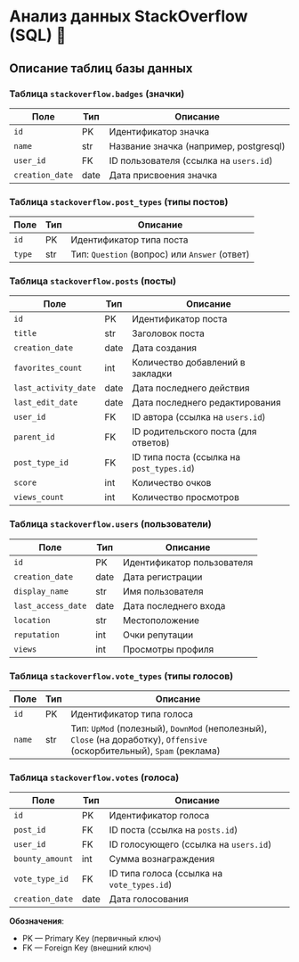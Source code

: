 # Анализ данных StackOverflow (SQL) 💾

## Описание таблиц базы данных

### Таблица `stackoverflow.badges` (значки)
| Поле | Тип | Описание |
|------|-----|----------|
| `id` | PK | Идентификатор значка |
| `name` | str | Название значка (например, postgresql) |
| `user_id` | FK | ID пользователя (ссылка на `users.id`) |
| `creation_date` | date | Дата присвоения значка |

### Таблица `stackoverflow.post_types` (типы постов)
| Поле | Тип | Описание |
|------|-----|----------|
| `id` | PK | Идентификатор типа поста |
| `type` | str | Тип: `Question` (вопрос) или `Answer` (ответ) |

### Таблица `stackoverflow.posts` (посты)
| Поле | Тип | Описание |
|------|-----|----------|
| `id` | PK | Идентификатор поста |
| `title` | str | Заголовок поста |
| `creation_date` | date | Дата создания |
| `favorites_count` | int | Количество добавлений в закладки |
| `last_activity_date` | date | Дата последнего действия |
| `last_edit_date` | date | Дата последнего редактирования |
| `user_id` | FK | ID автора (ссылка на `users.id`) |
| `parent_id` | FK | ID родительского поста (для ответов) |
| `post_type_id` | FK | ID типа поста (ссылка на `post_types.id`) |
| `score` | int | Количество очков |
| `views_count` | int | Количество просмотров |

### Таблица `stackoverflow.users` (пользователи)
| Поле | Тип | Описание |
|------|-----|----------|
| `id` | PK | Идентификатор пользователя |
| `creation_date` | date | Дата регистрации |
| `display_name` | str | Имя пользователя |
| `last_access_date` | date | Дата последнего входа |
| `location` | str | Местоположение |
| `reputation` | int | Очки репутации |
| `views` | int | Просмотры профиля |

### Таблица `stackoverflow.vote_types` (типы голосов)
| Поле | Тип | Описание |
|------|-----|----------|
| `id` | PK | Идентификатор типа голоса |
| `name` | str | Тип: `UpMod` (полезный), `DownMod` (неполезный), `Close` (на доработку), `Offensive` (оскорбительный), `Spam` (реклама) |

### Таблица `stackoverflow.votes` (голоса)
| Поле | Тип | Описание |
|------|-----|----------|
| `id` | PK | Идентификатор голоса |
| `post_id` | FK | ID поста (ссылка на `posts.id`) |
| `user_id` | FK | ID голосующего (ссылка на `users.id`) |
| `bounty_amount` | int | Сумма вознаграждения |
| `vote_type_id` | FK | ID типа голоса (ссылка на `vote_types.id`) |
| `creation_date` | date | Дата голосования |

**Обозначения**:
- PK — Primary Key (первичный ключ)
- FK — Foreign Key (внешний ключ)